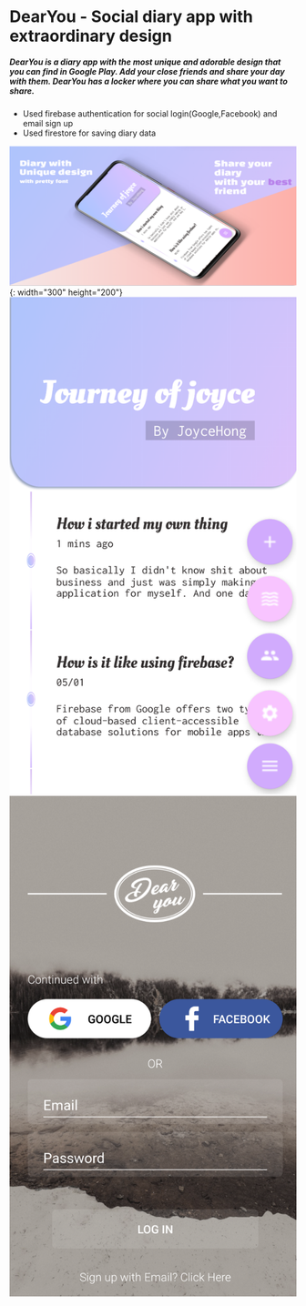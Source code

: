 # DearYou - Social diary app with extraordinary design

 ##### DearYou is a diary app with the most unique and adorable design that you can find in Google Play. Add your close friends and share your day with them. DearYou has a locker where you can share what you want to share. 


- Used firebase authentication for social login(Google,Facebook) and email sign up
- Used firestore for saving diary data

![image](./long.png){: width="300" height="200"}
![image2](./main.png)
![image3](./login.png)
